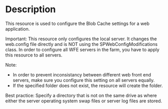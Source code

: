 ﻿# Description

This resource is used to configure the Blob Cache settings for a web
application.

Important:
This resource only configures the local server. It changes the web.config
file directly and is NOT using the SPWebConfigModifications class. In order
to configure all WFE servers in the farm, you have to apply this resource
to all servers.

Note:

- In order to prevent inconsistancy between different web front end servers,
  make sure you configure this setting on all servers equally.
- If the specified folder does not exist, the resource will create the folder.

Best practice:
Specify a directory that is not on the same drive as where either the server
operating system swap files or server log files are stored.

